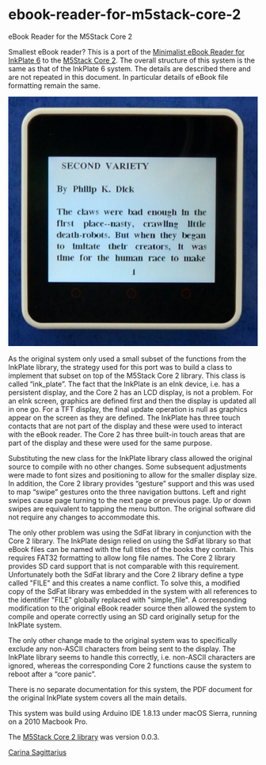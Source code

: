 # ebook-reader-for-m5stack-core-2
eBook Reader for the M5Stack Core 2 


Smallest eBook reader? This is a port of the <a href="https://github.com/jackbrennan-creator/minimalist-ebook-reader">Minimalist eBook Reader for InkPlate 6</a> to the <a href="https://docs.m5stack.com/en/core/core2">M5Stack Core 2</a>. 
The overall structure of this system is the same as that of the InkPlate 6 system. The details are described there and are not repeated in this document. In particular details of eBook file formatting remain the same.

![eBook Reader](https://github.com/jackbrennan-creator/ebook-reader-for-m5stack-core-2/blob/main/Gallery/page1.JPG)

As the original system only used a small subset of the functions from the InkPlate library, the strategy used for this port was to build a class to implement that subset on top of the M5Stack Core 2 library. This class is called “ink_plate”. The fact that the InkPlate is an eInk device, i.e. has a persistent display, and the Core 2 has an LCD display, is not a problem. For an eInk screen, graphics are defined first and then the display is updated all in one go. For a TFT display, the final update operation is null as graphics appear on the screen as they are defined. The InkPlate has three touch contacts that are not part of the display and these were used to interact with the eBook reader. The Core 2 has three built-in touch areas that are part of the display and these were used for the same purpose.

Substituting the new class for the InkPlate library class allowed the original source to compile with no other changes. Some subsequent adjustments were made to font sizes and positioning to allow for the smaller display size. In addition, the Core 2 library provides “gesture” support and this was used to map “swipe” gestures onto the three navigation buttons. Left and right swipes cause page turning to the next page or previous page. Up or down swipes are equivalent to tapping the menu button. The original software did not require any changes to accommodate this. 

The only other problem was using the SdFat library in conjunction with the Core 2 library. The InkPlate design relied on using the SdFat library so that eBook files can be named with the full titles of the books they contain. This requires FAT32 formatting to allow long file names. The Core 2 library provides SD card support that is not comparable with this requirement. Unfortunately both the SdFat library and the Core 2 library define a type called "FILE" and this creates a name conflict. To solve this, a modified copy of the SdFat library was embedded in the system with all references to the identifier "FILE" globally replaced with "simple_file". A corresponding modification to the original eBook reader source then allowed the system to compile and operate correctly using an SD card originally setup for the InkPlate system.

The only other change made to the original system was to specifically exclude any non-ASCII characters from being sent to the display. The InkPlate library seems to handle this correctly, i.e. non-ASCII characters are ignored, whereas the corresponding Core 2 functions cause the system to reboot after a “core panic”. 

There is no separate documentation for this system, the PDF document for the original InkPlate system covers all the main details. 

This system was build using Arduino IDE 1.8.13 under macOS Sierra, running on a 2010 Macbook Pro.

The <a href="https://github.com/ropg/M5Core2">M5Stack Core 2 library</a> was version 0.0.3.

<a href="https://carinasagittarius.co.uk">Carina Sagittarius</a>
